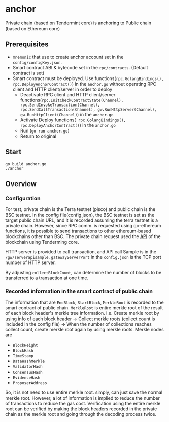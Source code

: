 # anchor
Private chain (based on Tendermint core) is anchoring to Public chain (based on Ethereum core)

## Prerequisites
- `mnemonic` that use to create anchor account set in the `config/configKey.json`.
- Smart contract ABI & bytecode set in the `rpc/contracts`. (Default contract is set)
- Smart contract must be deployed. Use functions(`rpc.GolangBindings(), rpc.DeployAnchorContract()`) in the `anchor.go` without operating RPC client and HTTP client/server in order to deploy
  - Deactivate RPC client and HTTP client/server functions(`rpc.InitCheckContractState(Channel), rpc.SendInvokeTransaction(Channel), rpc.SendCallTransaction(Channel), gw.RunHttpServer(Channel), gw.RunHttpClient(Channel)`) in the `anchor.go`
  - Activate Deploy functions(` rpc.GolangBindings(), rpc.DeployAnchorContract()`) in the `anchor.go`
  - Run (`go run anchor.go`)
  - Return to original

## Start
```
go build anchor.go
./anchor
```

## Overview

### Configuration
For test, private chain is the Terra testnet (pisco) and public chain is the BSC testnet. In the config file(config.json), the BSC testnet is set as the target public chain URL, and it is recorded assuming the terra testnet is a private chain. However, since RPC comm. is requested using go-ethereum functions, it is possible to send transactions to other ethereum-based blockchains other than BSC. The private chain request used the [API](https://docs.tendermint.com/master/rpc/) of the blockchain using Tenderming core.

HTTP server is provided to call transaction, and API call Sample is in the `/gw/serverapisample`. `gatewayServerPort` in the `config.json` is the TCP port number of HTTP server. 

By adjusting `collectBlockCount`, can determine the number of blocks to be transferred to a transaction at one time.

### Recorded information in the smart contract of public chain

The information that are `EndBlock`, `StartBlock`, `MerkleRoot` is recorded to the smart contract of public chain. `MerkleRoot` is entire merkle root of the result of each block header's merkle tree information. i.e. Create merkle root by using info of each block header -> Collect merkle roots (collect count is included in the config file) -> When the number of collections reaches collect count, create merkle root again by using merkle roots. Merkle nodes are 
- `BlockHeight`
- `BlockHash`
- `TimeStamp`
- `DataHashMerkle`
- `ValidatorHash`
- `ConsensusHash`
- `EvidenceHash`
- `ProposerAddress`

So, it is not need to use entire merkle root. simply, can just save the normal merkle root. However, a lot of information is implied to reduce the number of transactions to reduce the gas cost. Verification using the entire merkle root can be verified by making the block headers recorded in the private chain as the merkle root and going through the decoding process twice.

